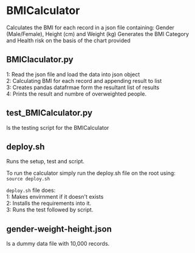 # BMICalculator
Calculates the BMI for each record in a json file containing: Gender (Male/Female), Height (cm) and Weight (kg) Generates the BMI Category and Health risk on the basis of the chart provided  


## BMIClaculator.py
1: Read the json file and load the data into json object  
2: Calculating BMI for each record and appending result to list  
3: Creates pandas datafrmae form the resultant list of results  
4: Prints the result and numbre of overweighted people.  


## test_BMICalculator.py
Is the testing script for the BMICalculator

## deploy.sh
Runs the setup, test and script.  


To run the calculator simply run the deploy.sh file on the root using:   
```source deploy.sh```  

`deploy.sh` file does:   
1: Makes envirnment if it doesn't exists   
2: Installs the requirements into it.  
3: Runs the test followed by script.




## gender-weight-height.json
Is a dummy data file with 10,000 records.